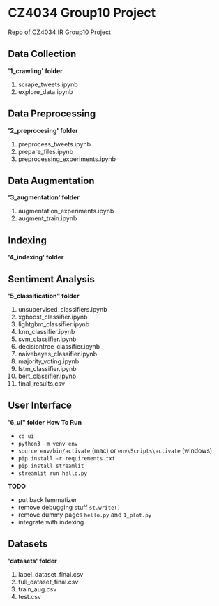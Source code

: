 # CZ4034 Group10 Project
Repo of CZ4034 IR Group10 Project

## Data Collection
**'1_crawling' folder**
1. scrape_tweets.ipynb
2. explore_data.ipynb

## Data Preprocessing
**'2_preprocesing' folder**
1. preprocess_tweets.ipynb
2. prepare_files.ipynb
3. preprocessing_experiments.ipynb

## Data Augmentation
**'3_augmentation' folder**
1. augmentation_experiments.ipynb
2. augment_train.ipynb

## Indexing
**'4_indexing' folder**


## Sentiment Analysis
**'5_classification" folder**
1. unsupervised_classifiers.ipynb
2. xgboost_classifier.ipynb
3. lightgbm_classifier.ipynb
4. knn_classifier.ipynb
5. svm_classifier.ipynb
6. decisiontree_classifier.ipynb
7. naivebayes_classifier.ipynb
8. majority_voting.ipynb
9. lstm_classifier.ipynb
10. bert_classifier.ipynb
11. final_results.csv

## User Interface
**'6_ui" folder**
__How To Run__
* `cd ui`
* `python3 -m venv env`
* `source env/bin/activate` (mac) or `env\Scripts\activate` (windows)
* `pip install -r requirements.txt`
* `pip install streamlit`
* `streamlit run hello.py`

__TODO__
* put back lemmatizer
* remove debugging stuff `st.write()`
* remove dummy pages `hello.py` and `1_plot.py`
* integrate with indexing

## Datasets
**'datasets' folder**
1. label_dataset_final.csv
2. full_dataset_final.csv
3. train_aug.csv
4. test.csv